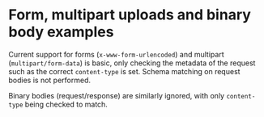 # Form, multipart uploads and binary body examples

Current support for forms (`x-www-form-urlencoded`) and multipart (`multipart/form-data`) is basic, only checking the metadata of the request such as the correct `content-type` is set. Schema matching on request bodies is not performed.

Binary bodies (request/response) are similarly ignored, with only `content-type` being checked to match.